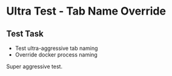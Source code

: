 # Ultra Test - Tab Name Override

## Test Task
- Test ultra-aggressive tab naming
- Override docker process naming

Super aggressive test.
